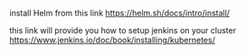 install Helm from this link
https://helm.sh/docs/intro/install/

this link will provide you how to setup jenkins on your cluster
https://www.jenkins.io/doc/book/installing/kubernetes/
